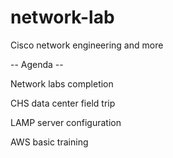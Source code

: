 # network-lab
Cisco network engineering and more

-- Agenda --

Network labs completion 

CHS data center field trip 

LAMP server configuration 

AWS basic training 

